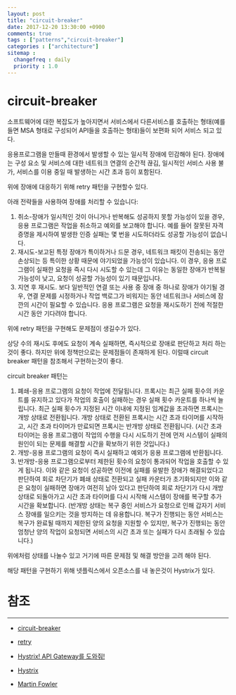 ```yaml
---
layout: post
title: "circuit-breaker"
date: 2017-12-20 13:30:00 +0900
comments: true
tags : ["patterns","circuit-breaker"]
categories : ["architecture"]
sitemap :
  changefreq : daily
  priority : 1.0
---
```


# circuit-breaker

소프트웨어에 대한 복잡도가 높아지면서 
서비스에서 다른서비스를 호출하는 형태(예를들면 MSA 형태로 구성되어 API들을 호출하는 형태)들이
보편화 되어 서비스 되고 있다. 

응용프로그램을 만들때 환경에서 발생할 수 있는 일시적 장애에 민감해야 된다. 
장애에는 구성 요소 및 서비스에 대한 네트워크 연결의 순간적 끊김, 
일시적인 서비스 사용 불가, 서비스를 이용 중일 때 발생하는 시간 초과 등이 포함된다.

위에 장애에 대응하기 위해 retry 패턴을 구현할수 있다.

아래 전략들을 사용하여 장애를 처리할 수 있습니다:

1. 취소-장애가 일시적인 것이 아니거나 반복해도 성공하지 못할 가능성이 있을 경우, 응용 프로그램은 작업을 취소하고 예외를 보고해야 합니다. 예를 들어 잘못된 자격 증명을 제시하여 발생한 인증 실패는 몇 번을 시도하더라도 성공할 가능성이 없습니다.
2. 재시도-보고된 특정 장애가 특이하거나 드문 경우, 네트워크 패킷이 전송되는 동안 손상되는 등 특이한 상황 때문에 야기되었을 가능성이 있습니다. 이 경우, 응용 프로그램이 실패한 요청을 즉시 다시 시도할 수 있는데 그 이유는 동일한 장애가 반복될 가능성이 낮고, 요청이 성공할 가능성이 있기 때문입니다.
3. 지연 후 재시도. 보다 일반적인 연결 또는 사용 중 장애 중 하나로 장애가 야기될 경우, 연결 문제를 시정하거나 작업 백로그가 비워지는 동안 네트워크나 서비스에 잠깐의 시간이 필요할 수 있습니다. 응용 프로그램은 요청을 재시도하기 전에 적절한 시간 동안 기다려야 합니다.

위에 retry 패턴을 구현해도 문제점이 생길수가 있다.

상당 수의 재시도 후에도 요청이 계속 실패하면, 즉시적으로 장애로 판단하고 처리 하는것이 좋다.
하지만 위에 정책만으로는 문제점들이 존재하게 된다. 이럴때 circuit breaker 패턴을 참조해서 구현하는것이 좋다.

circuit breaker 패턴는 

1. 폐쇄-응용 프로그램의 요청이 작업에 전달됩니다. 프록시는 최근 실패 횟수의 카운트를 유지하고 있다가 작업의 호출이 실패하는 경우 실패 횟수 카운트를 하나씩 늘립니다. 최근 실패 횟수가 지정된 시간 이내에 지정된 임계값을 초과하면 프록시는 개방 상태로 전환됩니다. 개방 상태로 전환된 프록시는 시간 초과 타이머를 시작하고, 시간 초과 타이머가 만료되면 프록시는 반개방 상태로 전환됩니다.
(시간 초과 타이머는 응용 프로그램이 작업의 수행을 다시 시도하기 전에 먼저 시스템이 실패의 원인이 되는 문제를 해결할 시간을 확보하기 위한 것입니다.)
2. 개방-응용 프로그램의 요청이 즉시 실패하고 예외가 응용 프로그램에 반환됩니다.
3. 반개방-응용 프로그램으로부터 제한된 횟수의 요청이 통과되어 작업을 호출할 수 있게 됩니다. 이와 같은 요청이 성공하면 이전에 실패를 유발한 장애가 해결되었다고 판단하여 회로 차단기가 폐쇄 상태로 전환되고 실패 카운터가 초기화되지만 이와 같은 요청이 실패하면 장애가 여전히 남아 있다고 판단하여 회로 차단기가 다시 개방 상태로 되돌아가고 시간 초과 타이머를 다시 시작해 시스템이 장애를 복구할 추가 시간을 확보합니다.
(반개방 상태는 복구 중인 서비스가 요청으로 인해 갑자기 서비스 장애를 일으키는 것을 방지하는 데 유용합니다. 복구가 진행되는 동안 서비스는 복구가 완료될 때까지 제한된 양의 요청을 지원할 수 있지만, 복구가 진행되는 동안 엄청난 양의 작업이 요청되면 서비스의 시간 초과 또는 실패가 다시 초래될 수 있습니다.)

위에처럼 상태를 나눌수 있고 거기에 따른 문제점 및 해결 방안을 고려 해야 된다.

해당 패턴을 구현하기 위해 넷플릭스에서 오픈소스를 내 놓은것이 Hystrix가 있다.


# 참조 
-----
* [circuit-breaker](https://docs.microsoft.com/ko-kr/azure/architecture/patterns/circuit-breaker)

* [retry](https://docs.microsoft.com/ko-kr/azure/architecture/patterns/retry)

* [Hystrix! API Gateway를 도와줘!](http://woowabros.github.io/experience/2017/08/21/hystrix-tunning.html)

* [Hystrix](https://github.com/Netflix/Hystrix)

* [Martin Fowler](https://martinfowler.com/bliki/CircuitBreaker.html)

